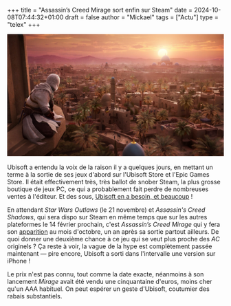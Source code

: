 +++
title = "Assassin’s Creed Mirage sort enfin sur Steam"
date = 2024-10-08T07:44:32+01:00
draft = false
author = "Mickael"
tags = ["Actu"]
type = "telex"
+++

![Assassin’s Creed Mirage](assassins-creed-mirage.jpg "")

Ubisoft a entendu la voix de la raison il y a quelques jours, en mettant un terme à la sortie de ses jeux d'abord sur l'Ubisoft Store et l'Epic Games Store. Il était effectivement très, très ballot de snober Steam, la plus grosse boutique de jeux PC, ce qui a probablement fait perdre de nombreuses ventes à l'éditeur. Et des sous, [Ubisoft en a besoin, et beaucoup](https://nostick.fr/articles/2024/septembre/2809-backlog-assassins-creed-shadows-frostpunk-2-musee-nintendo-tcg-card-shop-simulator/#la-grosse-info-de-la-semaine--comment-ça-va-mal-ubisoft-) !

En attendant *Star Wars Outlaws* (le 21 novembre) et *Assassin's Creed Shadows*, qui sera dispo sur Steam en même temps que sur les autres plateformes le 14 février prochain, c'est *Assassin’s Creed Mirage* qui y fera son [apparition](https://store.steampowered.com/app/3035570/Assassins_Creed_Mirage/) au mois d'octobre, un an après sa sortie partout ailleurs. De quoi donner une deuxième chance à ce jeu qui se veut plus proche des *AC* originels ? Ça reste à voir, la vague de la hype est complètement passée maintenant — pire encore, Ubisoft a sorti dans l'intervalle une version sur iPhone !

Le prix n'est pas connu, tout comme la date exacte, néanmoins à son lancement *Mirage* avait été vendu une cinquantaine d'euros, moins cher qu'un AAA habituel. On peut espérer un geste d'Ubisoft, coutumier des rabais substantiels.